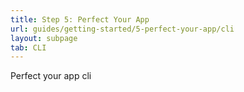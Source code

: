 ```yaml
---
title: Step 5: Perfect Your App
url: guides/getting-started/5-perfect-your-app/cli
layout: subpage
tab: CLI
---
```


Perfect your app cli
